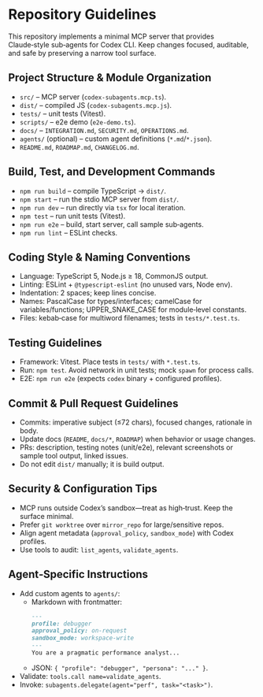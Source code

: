# Repository Guidelines

This repository implements a minimal MCP server that provides Claude‑style sub‑agents for Codex CLI. Keep changes focused, auditable, and safe by preserving a narrow tool surface.

## Project Structure & Module Organization
- `src/` – MCP server (`codex-subagents.mcp.ts`).
- `dist/` – compiled JS (`codex-subagents.mcp.js`).
- `tests/` – unit tests (Vitest).
- `scripts/` – e2e demo (`e2e-demo.ts`).
- `docs/` – `INTEGRATION.md`, `SECURITY.md`, `OPERATIONS.md`.
- `agents/` (optional) – custom agent definitions (`*.md`/`*.json`).
- `README.md`, `ROADMAP.md`, `CHANGELOG.md`.

## Build, Test, and Development Commands
- `npm run build` – compile TypeScript → `dist/`.
- `npm start` – run the stdio MCP server from `dist/`.
- `npm run dev` – run directly via `tsx` for local iteration.
- `npm test` – run unit tests (Vitest).
- `npm run e2e` – build, start server, call sample sub‑agents.
- `npm run lint` – ESLint checks.

## Coding Style & Naming Conventions
- Language: TypeScript 5, Node.js ≥ 18, CommonJS output.
- Linting: ESLint + `@typescript-eslint` (no unused vars, Node env).
- Indentation: 2 spaces; keep lines concise.
- Names: PascalCase for types/interfaces; camelCase for variables/functions; UPPER_SNAKE_CASE for module‑level constants.
- Files: kebab‑case for multiword filenames; tests in `tests/*.test.ts`.

## Testing Guidelines
- Framework: Vitest. Place tests in `tests/` with `*.test.ts`.
- Run: `npm test`. Avoid network in unit tests; mock `spawn` for process calls.
- E2E: `npm run e2e` (expects `codex` binary + configured profiles).

## Commit & Pull Request Guidelines
- Commits: imperative subject (≤72 chars), focused changes, rationale in body.
- Update docs (`README`, `docs/*`, `ROADMAP`) when behavior or usage changes.
- PRs: description, testing notes (unit/e2e), relevant screenshots or sample tool output, linked issues.
- Do not edit `dist/` manually; it is build output.

## Security & Configuration Tips
- MCP runs outside Codex’s sandbox—treat as high‑trust. Keep the surface minimal.
- Prefer `git worktree` over `mirror_repo` for large/sensitive repos.
- Align agent metadata (`approval_policy`, `sandbox_mode`) with Codex profiles.
- Use tools to audit: `list_agents`, `validate_agents`.

## Agent‑Specific Instructions
- Add custom agents to `agents/`:
  - Markdown with frontmatter:
    ```md
    ---
    profile: debugger
    approval_policy: on-request
    sandbox_mode: workspace-write
    ---
    You are a pragmatic performance analyst...
    ```
  - JSON: `{ "profile": "debugger", "persona": "..." }`.
- Validate: `tools.call name=validate_agents`.
- Invoke: `subagents.delegate(agent="perf", task="<task>")`.

 
